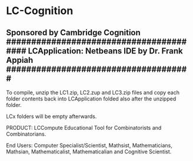 # LC-Cognition
Sponsored by Cambridge Cognition
########################################
                 LCApplication: Netbeans IDE
            by 
               Dr. Frank Appiah
                #####################################
-----------------------------------------------------------------

To compile, unzip the LC1.zip, LC2.zup and LC3.zip files and copy each folder contents back into LCApplication folded also after the unzipped folder.

LCx folders will be empty afterwards.


PRODUCT: LCCompute Educational Tool for Combinatorists and Combinatorians.

End Users: Computer Specialist/Scientist, Mathsist, Mathematicians, 
Mathsian, Mathematicalist, Mathematicalian and Cognitive Scientist.
